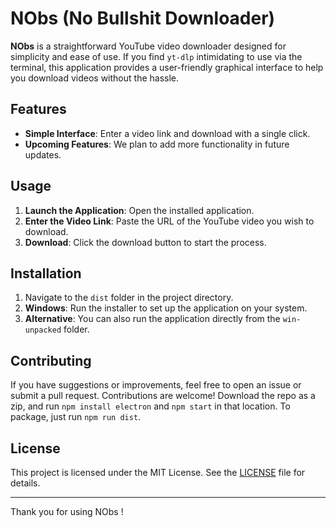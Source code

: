 # NObs (No Bullshit Downloader)

**NObs** is a straightforward YouTube video downloader designed for simplicity and ease of use. If you find `yt-dlp` intimidating to use via the terminal, this application provides a user-friendly graphical interface to help you download videos without the hassle.

## Features

- **Simple Interface**: Enter a video link and download with a single click.
- **Upcoming Features**: We plan to add more functionality in future updates.

## Usage

1. **Launch the Application**: Open the installed application.
2. **Enter the Video Link**: Paste the URL of the YouTube video you wish to download.
3. **Download**: Click the download button to start the process.

## Installation

1. Navigate to the `dist` folder in the project directory.
2. **Windows**: Run the installer to set up the application on your system.
3. **Alternative**: You can also run the application directly from the `win-unpacked` folder.

## Contributing

If you have suggestions or improvements, feel free to open an issue or submit a pull request. Contributions are welcome!
Download the repo as a zip, and run `npm install electron` and `npm start` in that location. To package, just run `npm run dist`.

## License

This project is licensed under the MIT License. See the [LICENSE](LICENSE) file for details.

---

Thank you for using NObs !
